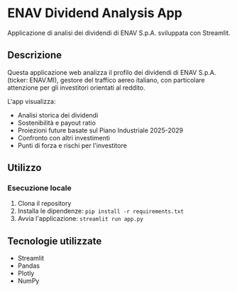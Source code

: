 # ENAV Dividend Analysis App

Applicazione di analisi dei dividendi di ENAV S.p.A. sviluppata con Streamlit.

## Descrizione

Questa applicazione web analizza il profilo dei dividendi di ENAV S.p.A. (ticker: ENAV.MI), gestore del traffico aereo italiano, con particolare attenzione per gli investitori orientati al reddito.

L'app visualizza:

- Analisi storica dei dividendi
- Sostenibilità e payout ratio
- Proiezioni future basate sul Piano Industriale 2025-2029
- Confronto con altri investimenti
- Punti di forza e rischi per l'investitore

## Utilizzo

### Esecuzione locale

1. Clona il repository
2. Installa le dipendenze: `pip install -r requirements.txt`
3. Avvia l'applicazione: `streamlit run app.py`

## Tecnologie utilizzate

- Streamlit
- Pandas
- Plotly
- NumPy